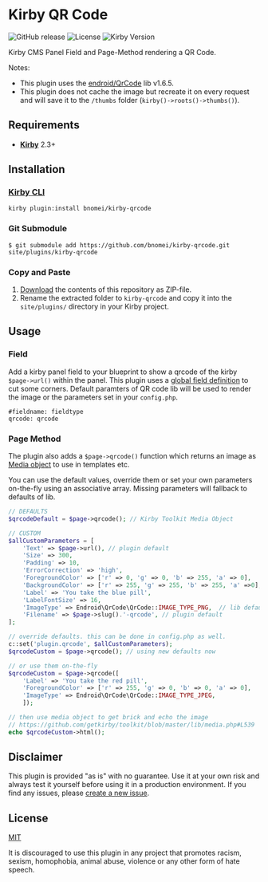# Kirby QR Code

![GitHub release](https://img.shields.io/github/release/bnomei/kirby-qrcode.svg?maxAge=1800) ![License](https://img.shields.io/github/license/mashape/apistatus.svg) ![Kirby Version](https://img.shields.io/badge/Kirby-2.3%2B-red.svg)

Kirby CMS Panel Field and Page-Method rendering a QR Code.

Notes:
- This plugin uses the [endroid/QrCode](https://github.com/endroid/QrCode) lib v1.6.5.
- This plugin does not cache the image but recreate it on every request and will save it to the `/thumbs` folder (`kirby()->roots()->thumbs()`).

## Requirements

- [**Kirby**](https://getkirby.com/) 2.3+

## Installation

### [Kirby CLI](https://github.com/getkirby/cli)

```
kirby plugin:install bnomei/kirby-qrcode
```

### Git Submodule

```
$ git submodule add https://github.com/bnomei/kirby-qrcode.git site/plugins/kirby-qrcode
```

### Copy and Paste

1. [Download](https://github.com/bnomei/kirby-qrcode/archive/master.zip) the contents of this repository as ZIP-file.
2. Rename the extracted folder to `kirby-qrcode` and copy it into the `site/plugins/` directory in your Kirby project.

## Usage

### Field

Add a kirby panel field to your blueprint to show a qrcode of the kirby `$page->url()` within the panel. This plugin uses a [global field definition](https://getkirby.com/docs/panel/blueprints/global-field-definitions) to cut some corners.
Default paramters of QR code lib will be used to render the image or the parameters set in your `config.php`.

```
#fieldname: fieldtype
qrcode: qrcode
```

### Page Method

The plugin also adds a `$page->qrcode()` function which returns an image as [Media object](https://github.com/getkirby/toolkit/blob/master/lib/media.php) to use in templates etc.

You can use the default values, override them or set your own parameters on-the-fly using an associative array. Missing parameters will fallback to defaults of lib.

```php
// DEFAULTS
$qrcodeDefault = $page->qrcode(); // Kirby Toolkit Media Object

// CUSTOM
$allCustomParameters = [
	'Text' => $page->url(), // plugin default
    'Size' => 300,
    'Padding' => 10,
    'ErrorCorrection' => 'high',
    'ForegroundColor' => ['r' => 0, 'g' => 0, 'b' => 255, 'a' => 0],
    'BackgroundColor' => ['r' => 255, 'g' => 255, 'b' => 255, 'a' =>0],
	'Label' => 'You take the blue pill',
    'LabelFontSize' => 16,
    'ImageType' => Endroid\QrCode\QrCode::IMAGE_TYPE_PNG,  // lib default
    'Filename' => $page->slug().'-qrcode', // plugin default
];

// override defaults. this can be done in config.php as well.
c::set('plugin.qrcode', $allCustomParameters);
$qrcodeCustom = $page->qrcode(); // using new defaults now

// or use them on-the-fly
$qrcodeCustom = $page->qrcode([
    'Label' => 'You take the red pill',
    'ForegroundColor' => ['r' => 255, 'g' => 0, 'b' => 0, 'a' => 0],
    'ImageType' => Endroid\QrCode\QrCode::IMAGE_TYPE_JPEG,
	]);

// then use media object to get brick and echo the image
// https://github.com/getkirby/toolkit/blob/master/lib/media.php#L539
echo $qrcodeCustom->html();
```

## Disclaimer

This plugin is provided "as is" with no guarantee. Use it at your own risk and always test it yourself before using it in a production environment. If you find any issues, please [create a new issue](https://github.com/bnomei/kirby-qrcode/issues/new).

## License

[MIT](https://opensource.org/licenses/MIT)

It is discouraged to use this plugin in any project that promotes racism, sexism, homophobia, animal abuse, violence or any other form of hate speech.
